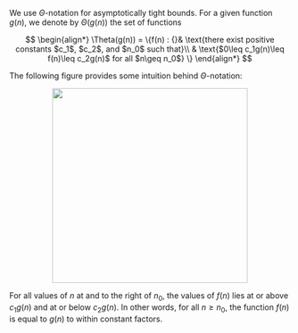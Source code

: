 We use $\Theta$-notation for asymptotically tight bounds. For a given function $g(n)$, we denote by $\Theta(g(n))$ the set of functions 

$$
\begin{align*}
\Theta(g(n)) = \{f(n) : {}& \text{there exist positive constants $c_1$, $c_2$, and $n_0$ such that}\\ 
  & \text{$0\leq c_1g(n)\leq f(n)\leq c_2g(n)$ for all $n\geq n_0$} \}
\end{align*}
$$

The following figure provides some intuition behind $\Theta$-notation:

<div align='center' className='centeredImageDiv'>
  <img width='350px' src={require('@site/static/img/dtr/f3.png').default} />
</div>

For all values of $n$ at and to the right of $n_0$, the values of $f(n)$ lies at or above $c_1g(n)$ and at or below $c_2g(n)$. In other words, for all $n\geq n_0$, the function $f(n)$ is equal to $g(n)$ to within constant factors.
